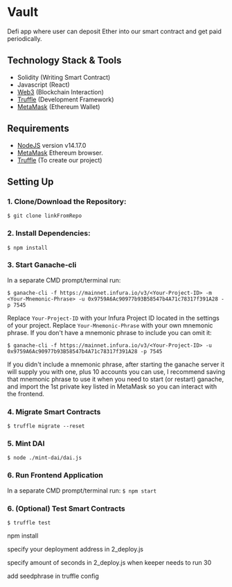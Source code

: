 # Vault
Defi app where user can deposit Ether into our smart contract and get paid periodically.

## Technology Stack & Tools

- Solidity (Writing Smart Contract)
- Javascript (React)
- [Web3](https://web3js.readthedocs.io/en/v1.5.2/) (Blockchain Interaction)
- [Truffle](https://www.trufflesuite.com/docs/truffle/overview) (Development Framework)
- [MetaMask](https://metamask.io/) (Ethereum Wallet)

## Requirements
- [NodeJS](https://nodejs.org/en/) version v14.17.0
- [MetaMask](https://metamask.io/) Ethereum browser.
- [Truffle](https://www.trufflesuite.com/docs/truffle/overview) (To create our project)

## Setting Up
### 1. Clone/Download the Repository:
`$ git clone linkFromRepo`

### 2. Install Dependencies:
```
$ npm install 
```

### 3. Start Ganache-cli
In a separate CMD prompt/terminal run:
```
$ ganache-cli -f https://mainnet.infura.io/v3/<Your-Project-ID> -m <Your-Mnemonic-Phrase> -u 0x9759A6Ac90977b93B58547b4A71c78317f391A28 -p 7545
```

Replace `Your-Project-ID` with your Infura Project ID located in the settings of your project.
Replace `Your-Mnemonic-Phrase` with your own mnemonic phrase. If you don't have a mnemonic phrase to include you can omit it:
```
$ ganache-cli -f https://mainnet.infura.io/v3/<Your-Project-ID> -u 0x9759A6Ac90977b93B58547b4A71c78317f391A28 -p 7545
```

If you didn't include a mnemonic phrase, after starting the ganache server it will supply you with one, plus 10 accounts you can use,
I recommend saving that mnemonic phrase to use it when you need to start (or restart) ganache, and import the 1st private key listed in MetaMask so you can interact with the frontend.

### 4. Migrate Smart Contracts
`$ truffle migrate --reset`

### 5. Mint DAI
`$ node ./mint-dai/dai.js`

### 6. Run Frontend Application
In a separate CMD prompt/terminal run:
`$ npm start`

### 6. (Optional) Test Smart Contracts
`$ truffle test`

npm install

specify your deployment address in 2_deploy.js

specify amount of seconds in 2_deploy.js when keeper needs to run
30

add seedphrase in truffle config